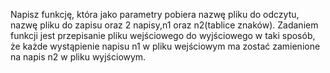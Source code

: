 Napisz funkcję, która jako parametry pobiera nazwę pliku do odczytu, nazwę pliku do zapisu oraz 2 napisy,n1 oraz n2(tablice znaków). Zadaniem funkcji jest przepisanie pliku wejściowego do wyjściowego w taki sposób, że każde wystąpienie napisu n1 w pliku wejściowym ma zostać zamienione na napis n2 w pliku wyjściowym.
